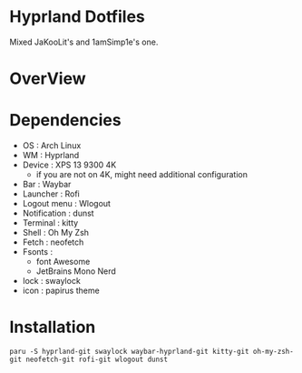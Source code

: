 # Hyprland Dotfiles

Mixed JaKooLit's and 1amSimp1e's one.

# OverView


# Dependencies

-   OS : Arch Linux
-   WM : Hyprland
-   Device : XPS 13 9300 4K
    -   if you are not on 4K, might need additional configuration
-   Bar : Waybar
-   Launcher : Rofi
-   Logout menu : Wlogout
-   Notification : dunst
-   Terminal : kitty
-   Shell : Oh My Zsh
-   Fetch : neofetch
-   Fsonts :
    -   font Awesome
    -   JetBrains Mono Nerd
-   lock : swaylock
-   icon : papirus theme

# Installation

```terminal
paru -S hyprland-git swaylock waybar-hyprland-git kitty-git oh-my-zsh-git neofetch-git rofi-git wlogout dunst
```
